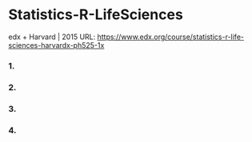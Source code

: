 # Statistics-R-LifeSciences


edx + Harvard | 2015
URL: https://www.edx.org/course/statistics-r-life-sciences-harvardx-ph525-1x

### 1.
### 2.
### 3.
### 4.

